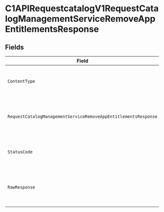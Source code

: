 # C1APIRequestcatalogV1RequestCatalogManagementServiceRemoveAppEntitlementsResponse


## Fields

| Field                                                                                                                                                              | Type                                                                                                                                                               | Required                                                                                                                                                           | Description                                                                                                                                                        |
| ------------------------------------------------------------------------------------------------------------------------------------------------------------------ | ------------------------------------------------------------------------------------------------------------------------------------------------------------------ | ------------------------------------------------------------------------------------------------------------------------------------------------------------------ | ------------------------------------------------------------------------------------------------------------------------------------------------------------------ |
| `ContentType`                                                                                                                                                      | *string*                                                                                                                                                           | :heavy_check_mark:                                                                                                                                                 | HTTP response content type for this operation                                                                                                                      |
| `RequestCatalogManagementServiceRemoveAppEntitlementsResponse`                                                                                                     | [*shared.RequestCatalogManagementServiceRemoveAppEntitlementsResponse](../../../pkg/models/shared/requestcatalogmanagementserviceremoveappentitlementsresponse.md) | :heavy_minus_sign:                                                                                                                                                 | Empty response with a status code indicating success                                                                                                               |
| `StatusCode`                                                                                                                                                       | *int*                                                                                                                                                              | :heavy_check_mark:                                                                                                                                                 | HTTP response status code for this operation                                                                                                                       |
| `RawResponse`                                                                                                                                                      | [*http.Response](https://pkg.go.dev/net/http#Response)                                                                                                             | :heavy_check_mark:                                                                                                                                                 | Raw HTTP response; suitable for custom response parsing                                                                                                            |